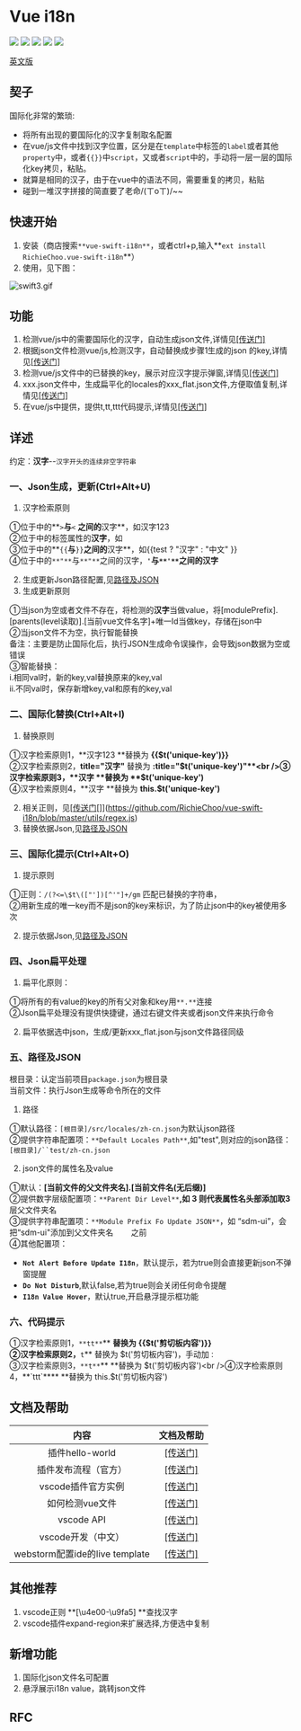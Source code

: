 # Vue i18n

[![](https://vsmarketplacebadge.apphb.com/version/RichieChoo.vue-swift-i18n.svg
)](https://marketplace.visualstudio.com/items?itemName=RichieChoo.vue-swift-i18n)
[![](https://vsmarketplacebadge.apphb.com/installs-short/RichieChoo.vue-swift-i18n.svg
)](https://marketplace.visualstudio.com/items?itemName=RichieChoo.vue-swift-i18n)
[![](https://vsmarketplacebadge.apphb.com/downloads-short/RichieChoo.vue-swift-i18n.svg
)](https://marketplace.visualstudio.com/items?itemName=RichieChoo.vue-swift-i18n)
[![](https://vsmarketplacebadge.apphb.com/rating-short/RichieChoo.vue-swift-i18n.svg
)](https://marketplace.visualstudio.com/items?itemName=RichieChoo.vue-swift-i18n)
[![](https://vsmarketplacebadge.apphb.com/trending-monthly/RichieChoo.vue-swift-i18n.svg
)](https://marketplace.visualstudio.com/items?itemName=RichieChoo.vue-swift-i18n)

[英文版](./README_EN.md)

## 契子
国际化非常的繁琐:

- 将所有出现的要国际化的汉字复制取名配置
- 在vue/js文件中找到汉字位置，区分是在`template`中标签的`label`或者其他`property`中，或者`{{}}`中`script`，又或者`script`中的，手动将一层一层的国际化key拷贝，粘贴。
- 就算是相同的汉子，由于在vue中的语法不同，需要重复的拷贝，粘贴
- 碰到一堆汉字拼接的简直要了老命/(ㄒoㄒ)/~~

## 快速开始

1. 安装（商店搜索`**vue-swift-i18n**`，或者ctrl+p,输入**`ext install RichieChoo.vue-swift-i18n`**）
1. 使用，见下图：

![swift3.gif](https://cdn.nlark.com/yuque/0/2019/gif/111625/1565579740171-8872bfd0-690b-43f3-8474-4f8c890aebdd.gif#align=left&display=inline&height=1080&name=swift3.gif&originHeight=1080&originWidth=1920&size=1569758&status=done&width=1920)

## 功能

1. 检测vue/js中的需要国际化的汉字，自动生成json文件,详情见[[传送门]](#Ne7u1)
1. 根据json文件检测vue/js,检测汉字，自动替换成步骤1生成的json 的key,详情见[[传送门]](#ypf2z)
1. 检测vue/js文件中的已替换的key，展示对应汉字提示弹窗,详情见[[传送门]](#qkRns)
1. xxx.json文件中，生成扁平化的locales的xxx_flat.json文件,方便取值复制,详情见[[传送门]](#AupC0)
1. 在vue/js中提供，提供t,tt,ttt代码提示,详情见[[传送门]](#8c0Fn)


## 详述
约定：**汉字**--`汉字开头的连续非空字符串`

### 一、Json生成，更新(Ctrl+Alt+U)

1. 汉字检索原则

①位于<template></template>中的**`>`**与**`<` **之间的**汉字**，如<span>汉字123</span><br />②位于<template></template>中的标签属性的**汉字**，如<span title="汉字"></span><br />③位于<template></template>中的**`{{`**与**`}}`**之间的**汉字**，如<span>{{test ? "汉字" : "中文" }}</span><br />④位于<script></script>中的`**"**`与`**"**`之间的汉字，**`'`**与`**'**`之间的**汉字**

2. 生成更新Json路径配置,见[路径及JSON](#r4EQa)
2. 生成更新原则

①当json为空或者文件不存在，将检测的**汉字**当做value，将[modulePrefix].[parents(level读取)].[当前vue文件名字]+唯一Id当做key，存储在json中<br />②当json文件不为空，执行智能替换<br />备注：主要是防止国际化后，执行JSON生成命令误操作，会导致json数据为空或错误<br />③智能替换：<br />i.相同val时，新的key,val替换原来的key,val<br />ii.不同val时，保存新增key,val和原有的key,val<br />

### 二、国际化替换(Ctrl+Alt+I)

1. 替换原则

①汉字检索原则1，**汉字123 **替换为 **{{$t('unique-key')}}**<br />②汉字检索原则2，**title="汉字"** 替换为 **:title="$t('unique-key')"**<br />③汉字检索原则3，**汉字 **替换为 **$t('unique-key')**<br />④汉字检索原则4，**汉字 **替换为 **this.$t('unique-key')**

2. 相关正则，见[[](https://github.com/RichieChoo/vue-swift-i18n/blob/master/utils/regex.js)[传送门](https://github.com/RichieChoo/vue-swift-i18n/blob/master/utils/regex.js)[]](https://github.com/RichieChoo/vue-swift-i18n/blob/master/utils/regex.js)
2. 替换依据Json,见[路径及JSON](#r4EQa)

### 三、国际化提示(Ctrl+Alt+O)

1. 提示原则

①正则：`/(?<=\$t\(["'])[^'"]+/gm` 匹配已替换的字符串，<br />②用新生成的唯一key而不是json的key来标识，为了防止json中的key被使用多次

2. 提示依据Json,见[路径及JSON](#r4EQa)

### 四、Json扁平处理

1. 扁平化原则：

①将所有的有value的key的所有父对象和key用`**.**`连接<br />②Json扁平处理没有提供快捷键，通过右键文件夹或者json文件来执行命令

2. 扁平依据选中json，生成/更新xxx_flat.json与json文件路径同级

### 五、路径及JSON
根目录：认定当前项目`package.json`为根目录<br />当前文件：执行Json生成等命令所在的文件

1. 路径

①默认路径：`[根目录]/src/locales/zh-cn.json`为默认json路径<br />②提供字符串配置项：`**Default Locales Path**`,如"test",则对应的json路径：`[根目录]/``test/zh-cn.json`

2. json文件的属性名及value

①默认：**[当前文件的父文件夹名].[当前文件名(无后缀)]**<br />②提供数字层级配置项：`**Parent Dir Level**`**,**如** 3 **则代表属性名头部添加取**3**层父文件夹名<br />③提供字符串配置项：`**Module Prefix Fo Update JSON**`，如 “sdm-ui”，会把“sdm-ui"添加到父文件夹名        之前<br />④其他配置项：

  - **`Not Alert Before Update I18n`**，默认提示，若为true则会直接更新json不弹窗提醒
  - **`Do Not Disturb`**,默认false,若为true则会关闭任何命令提醒
  - **`I18n Value Hover`**，默认true,开启悬浮提示框功能



### 六、代码提示
①汉字检索原则1，`**tt**`** **替换为 {{$t('剪切板内容')}}<br />②汉字检索原则2，**`t`** 替换为 $t('剪切板内容')，手动加`：`<br />③汉字检索原则3，`**t**`** **替换为 $t('剪切板内容')<br />④汉字检索原则4，**`ttt`**** **替换为 this.$t('剪切板内容')


## 文档及帮助

| 内容 | 文档及帮助 |
| :---: | :---: |
| 插件hello-world | [[传送门]](https://code.visualstudio.com/api/get-started/your-first-extension) |
| 插件发布流程（官方） | [[传送门]](https://code.visualstudio.com/api/working-with-extensions/publishing-extension) |
| vscode插件官方实例 | [[传送门]](https://github.com/microsoft/vscode-extension-samples) |
| 如何检测vue文件 | [[传送门]](https://code.visualstudio.com/api/language-extensions/language-configuration-guide) |
| vscode API | [[传送门]](https://code.visualstudio.com/api/references/vscode-api) |
| vscode开发（中文） | [[传送门]](https://www.cnblogs.com/liuxianan/p/vscode-plugin-hello-world.html) |
| webstorm配置ide的live template | [[传送门]](https://www.jianshu.com/p/02a2d2c1b556) |



## 其他推荐

1. vscode正则 **[\u4e00-\u9fa5] **查找汉字
1. vscode插件expand-region来扩展选择,方便选中复制

## 新增功能
1. 国际化json文件名可配置
1. 悬浮展示i18n value，跳转json文件

## RFC







